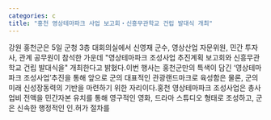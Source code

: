 ```yaml
---
categories: c
title: "홍천 영상테마파크 사업 보고회‧신흥무관학교 건립 발대식 개최"
---
```

강원 홍천군은 5일 군청 3층 대회의실에서 신영재 군수, 영상산업 자문위원, 민간 투자사, 관계 공무원이 참석한 가운데 "영상테마파크 조성사업 추진계획 보고회와 신흥무관학교 건립 발대식을" 개최한다고 밝혔다.이번 행사는 홍천군만의 특색이 담긴 ‘영상테마파크 조성사업’추진을 통해 앞으로 군의 대표적인 관광랜드마크로 육성함은 물론, 군의 미래 신성장동력의 기반을 마련하기 위한 자리이다.홍천 영상테마파크 조성사업은 총사업비 전액을 민간자본 유치를 통해 영구적인 영화, 드라마 스튜디오 형태로 조성하고, 군은 신속한 행정적인 인․허가 절차를